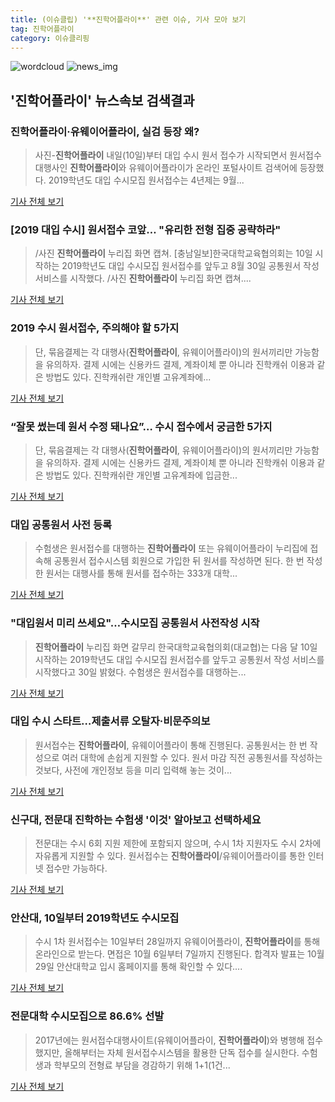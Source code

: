 ```yaml
---
title: (이슈클립) '**진학어플라이**' 관련 이슈, 기사 모아 보기
tag: 진학어플라이
category: 이슈클리핑
---
```

![wordcloud](https://s3.ap-northeast-2.amazonaws.com/lyrics101-wordcloud/2018-09-09-1536494968.png)
![news_img](https://user-images.githubusercontent.com/42597476/44507050-1206f400-a6e4-11e8-8d98-7ffbfebb353f.png)
## **'**진학어플라이**'** 뉴스속보 검색결과
### **진학어플라이**·유웨이어플라이, 실검 등장 왜?

>사진-**진학어플라이** 내일(10일)부터 대입 수시 원서 접수가 시작되면서 원서접수 대행사인 **진학어플라이**와 유웨이어플라이가 온라인 포털사이트 검색어에 등장했다. 2019학년도 대입 수시모집 원서접수는 4년제는 9월...

<a href="http://news20.busan.com/controller/newsController.jsp?newsId=20180909000136" target="_blank">기사 전체 보기</a>

### [2019 대입 수시] 원서접수 코앞… "유리한 전형 집중 공략하라"

>/사진 **진학어플라이** 누리집 화면 캡쳐. [충남일보]한국대학교육협의회는 10일 시작하는 2019학년도 대입 수시모집 원서접수를 앞두고 8월 30일 공통원서 작성 서비스를 시작했다. /사진 **진학어플라이** 누리집 화면 캡쳐....

<a href="http://www.chungnamilbo.com/news/articleView.html?idxno=463740" target="_blank">기사 전체 보기</a>

### 2019 수시 원서접수, 주의해야 할 5가지

>단, 묶음결제는 각 대행사(**진학어플라이**, 유웨이어플라이)의 원서끼리만 가능함을 유의하자. 결제 시에는 신용카드 결제, 계좌이체 뿐 아니라 진학캐쉬 이용과 같은 방법도 있다.  진학캐쉬란 개인별 고유계좌에...

<a href="http://www.ggilbo.com/news/articleView.html?idxno=543610" target="_blank">기사 전체 보기</a>

### “잘못 썼는데 원서 수정 돼나요”… 수시 접수에서 궁금한 5가지

>단, 묶음결제는 각 대행사(**진학어플라이**, 유웨이어플라이)의 원서끼리만 가능함을 유의하자. 결제 시에는 신용카드 결제, 계좌이체 뿐 아니라 진학캐쉬 이용과 같은 방법도 있다. 진학캐쉬란 개인별 고유계좌에 입금한...

<a href="http://edu.donga.com/?p=article&ps=view&at_no=20180903180350991202" target="_blank">기사 전체 보기</a>

### 대입 공통원서 사전 등록

>수험생은 원서접수를 대행하는 **진학어플라이** 또는 유웨이어플라이 누리집에 접속해 공통원서 접수시스템 회원으로 가입한 뒤 원서를 작성하면 된다. 한 번 작성한 원서는 대행사를 통해 원서를 접수하는 333개 대학...

<a href="http://www.kwnews.co.kr/view.asp?aid=218083000070&s=501" target="_blank">기사 전체 보기</a>

### "대입원서 미리 쓰세요"…수시모집 공통원서 사전작성 시작

>**진학어플라이** 누리집 화면 갈무리 한국대학교육협의회(대교협)는 다음 달 10일 시작하는 2019학년도 대입 수시모집 원서접수를 앞두고 공통원서 작성 서비스를 시작했다고 30일 밝혔다. 수험생은 원서접수를 대행하는...

<a href="http://app.yonhapnews.co.kr/YNA/Basic/SNS/r.aspx?c=AKR20180830062800004&did=1195m" target="_blank">기사 전체 보기</a>

### 대입 수시 스타트…제출서류 오탈자·비문주의보

>원서접수는 **진학어플라이**, 유웨이어플라이 통해 진행된다. 공통원서는 한 번 작성으로 여러 대학에 손쉽게 지원할 수 있다. 원서 마감 직전 공통원서를 작성하는 것보다, 사전에 개인정보 등을 미리 입력해 놓는 것이...

<a href="http://news.heraldcorp.com/view.php?ud=20180909000123" target="_blank">기사 전체 보기</a>

### 신구대, 전문대 진학하는 수험생 '이것' 알아보고 선택하세요

>전문대는 수시 6회 지원 제한에 포함되지 않으며, 수시 1차 지원자도 수시 2차에 자유롭게 지원할 수 있다.   원서접수는 **진학어플라이**/유웨이어플라이를 통한 인터넷 접수만 가능하다.  

<a href="http://www.ccdn.co.kr/news/articleView.html?idxno=536475" target="_blank">기사 전체 보기</a>

### 안산대, 10일부터 2019학년도 수시모집

>수시 1차 원서접수는 10일부터 28일까지 유웨이어플라이, **진학어플라이**를 통해 온라인으로 받는다. 면접은 10월 6일부터 7일까지 진행된다. 합격자 발표는 10월 29일 안산대학교 입시 홈페이지를 통해 확인할 수 있다....

<a href="http://www.shinailbo.co.kr/news/articleView.html?idxno=1103550" target="_blank">기사 전체 보기</a>

### 전문대학 수시모집으로 86.6% 선발

>2017년에는 원서접수대행사이트(유웨이어플라이, **진학어플라이**)와 병행해 접수했지만, 올해부터는 자체 원서접수시스템을 활용한 단독 접수를 실시한다. 수험생과 학부모의 전형료 부담을 경감하기 위해 1+1(1건...

<a href="http://www.dhnews.co.kr/news/articleView.html?idxno=84876" target="_blank">기사 전체 보기</a>


